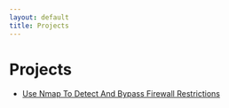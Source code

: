 ```yaml
---
layout: default
title: Projects
---
```


# Projects
- [Use Nmap To Detect And Bypass Firewall Restrictions](./Use-Nmap-To-Detect-And-Bypass-Firewall-Restrictions)
